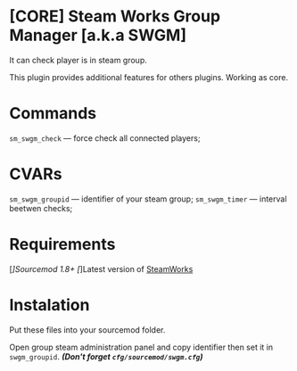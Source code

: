 # [CORE] Steam Works Group Manager [a.k.a SWGM]
It can check player is in steam group.

This plugin provides additional features for others plugins. Working as core.

# Commands
`sm_swgm_check` — force check all connected players;

# CVARs
`sm_swgm_groupid` — identifier of your steam group;
`sm_swgm_timer` — interval beetwen checks;

# Requirements
[*]Sourcemod 1.8+
[*]Latest version of [SteamWorks](http://users.alliedmods.net/~kyles/builds/SteamWorks/)

# Instalation
Put these files into your sourcemod folder.

Open group steam administration panel and copy identifier then set it in `swgm_groupid`. ***(Don't forget `cfg/sourcemod/swgm.cfg`)***
